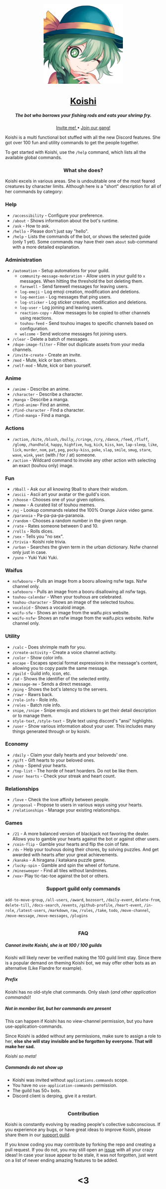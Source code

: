 <p align="center">
    <img
        width="256px" height="256px" align="center" alt="Koishi"
        src="https://raw.githubusercontent.com/HuyaneMatsu/Koishi/master/koishi/library/koishi_avatar_0000_by_ashy.png"
    />
</p>

<h1 align="center">
    <b><a href="https://github.com/HuyaneMatsu/koishi">Koishi</a></b>
</h1>

<h5 align="center">
    The bot who borrows your fishing rods and eats your shrimp fry.
</h5>

<p align="center">
    <a href="https://discord.com/oauth2/authorize?client_id=486565096164687885&scope=bot%20applications.commands">
        Invite me!
    </a>
    •
    <a href="https://discord.gg/3cH2r5d">
        Join our gang!
    </a>
</p>

Koishi is a multi functional bot stuffed with all the new Discord features.
She got over 100 fun and utility commands to get the people together.

To get started with Koishi, use the `/help` command, which lists all the available global commands.

<h3 align="center">
    What she does?
</h3>

Koishi excels in various areas. She is undoubtable one of the most feared creatures by character limits.
Although here is a "short" description for all of her commands by category:

### Help

- `/accessibility` - Configure your preference.
- `/about` - Shows information about the bot's runtime.
- `/ask` - How to ask.
- `/hello` - Please don't just say "hello".
- `/help` - Lists the commands of the bot, or shows the selected guide (only 1 yet).
    Some commands may have their own `about` sub-command with a more detailed explanation.

### Administration

- `/automation` - Setup automations for your guild.
    - `community-message-moderation` - Allow users in your guild to `x` messages.
        When hitting the threshold the bot deleting them.
    - `farewell` - Send farewell messages for leaving users.
    - `log-emoji` - Log emoji creation, modification and deletions.
    - `log-mention` - Log messages that ping users.
    - `log-sticker` - Log sticker creation, modification and deletions.
    - `log-user` - Log joining and leaving users.
    - `reaction-copy` - Allow messages to be copied to other channels using reactions.
    - `touhou-feed` - Send touhou images to specific channels based on configuration.
    - `welcome` - Send welcome messages fot joining users.
- `/clear` - Delete a batch of messages.
- `/dupe-image-filter` - Filter out duplicate assets from your media channels.
- `/invite-create` - Create an invite.
- `/mod` - Mute, kick or ban others.
- `/self-mod` - Mute, kick or ban yourself.

### Anime

- `/anime` - Describe an anime.
- `/character` - Describe a character.
- `/manga` - Describe a manga.
- `/find-anime`- Find an anime.
- `/find-character` - Find a character.
- `/find-manga` - Find a manga.

### Actions

- `/action`, `/bite`, `/blush`, `/bully`, `/cringe`, `/cry`, `/dance`, `/feed`, `/fluff`, `/glomp`, `/handhold`,
    `happy`, `highfive`, `hug`, `kick`, `kiss`, `kon`, `lap-sleep`, `like`, `lick`, `murder`, `nom`, `pat`, `peg`,
    `pocky-kiss`, `poke`, `slap`, `smile`, `smug`, `stare`, `wave`, `wink`, `yeet` (with / for / at) someone.
- `/action` - Wildcard command to invoke any other action with selecting an exact (touhou only) image.

### Fun

- `/9ball` - Ask our all knowing 9ball to share their wisdom.
- `/ascii` - Ascii art your avatar or the guild's icon.
- `/choose` - Chooses one of your given options.
- `/memme` - A curated list of touhou memes.
- `/oj` - Lookup commands related the 100% Orange Juice video game.
- `/paranoia` - Pa-pa-pa-pa-paranoia.
- `/random` - Chooses a random number in the given range.
- `/rate` - Rates someone between 0 and 10.
- `/rolls` - Rolls dices.
- `/sex` - Tells you "no sex".
- `/trivia` - Koishi role trivia.
- `/urban` - Searches the given term in the urban dictionary. Nsfw channel only just in case.
- `/yuno` - Yuki Yuki Yuki.

### Waifus

- `nsfwbooru` - Pulls an image from a booru allowing nsfw tags. Nsfw channel only.
- `safebooru` - Pulls an image from a booru disallowing all nsfw tags.
- `touhou-calendar` - When your touhous are celebrated.
- `touhou-character` - Shows an image of the selected touhou.
- `vocaloid` - Shows a vocaloid image.
- `waifu-sfw` - Shows an image from the waifu.pics website.
- `waifu-nsfw`- Shows an nsfw image from the waifu.pics website. Nsfw channel only.

### Utility

- `/calc` - Does shrimple math for you.
- `/create-activity` - Create a voice channel activity.
- `/color` - Show color info.
- `escape` - Escapes special format expressions in the message's content, allowing you to copy paste the same message.
- `/guild` - Guild info, icon, etc.
- `/id` - Shows the identifier of the selected entity.
- `/message-me` - Sends a direct message.
- `/ping` - Shows the bot's latency to the servers.
- `/rawr` - Rawrs back.
- `/role-info` - Role info.
- `/roles` - Batch role info.
- `snipe`, `/snipe` - Snipe emojis and stickers to get their detail description or to manage them.
- `style-text`, `/style-text` - Style text using discord's "ansi" highlights.
- `/user` - Show various information about your user. This includes many things generated through or by koishi.

### Economy

- `/daily` - Claim your daily hearts and your beloveds' one.
- `/gift` - Gift hearts to your beloved ones.
- `/shop` - Spend your hearts.
- `/top-list` - The horde of heart hoarders. Do not be like them.
- `/user hearts` - Check your streak and heart count.

### Relationships

- `/love` - Check the love affinity between people.
- `/proposal` - Propose to users in various ways using your hearts.
- `/relationships` - Manage your existing relationships.

### Games

- `/21` - A more balanced version of blackjack not favoring the dealer.
    Allows you to gamble your hearts against the bot or against other users.
- `/coin-flip` - Gamble your hearts and flip the coin of fate.
- `/ds` - Help your touhous doing their chores, by solving puzzles.
    And get awarded with hearts after your great achievements.
- `/kanako` - A hiragana / katakana puzzle game.
- `/lucky-spin` - Gamble and spin the wheel of fortune.
- `/minesweeper` - Find all tiles without landmines.
- `/xox`- Play tic-tac-toe against the bot or others.

<h3 align="center">
    Support guild only commands
</h3>

`add-to-move-group`, `/all-users`, `/award`, `bozosort`, `/daily-event`, `delete-from`, `delete-till`, `/docs-search`,
`/events`, `/github-profile`, `/heart-event`, `/in-role`, `/latest-users`, `/markdown`, `raw`, `/rules`, `/take`,
`todo`, `/move-channel`, `/move-message`, `/move-messages`, `/plugins` 

<h1></h1>

<h3 align="center">
    FAQ
</h3>

##### Cannot invite Koishi, she is at 100 / 100 guilds

Koishi will likely never be verified making the 100 guild limit stay.
Since there is a popular demand on theming Koishi bot, we may offer other bots as an alternative
(Like Flandre for example).

##### Prefix

Koishi has no old-style chat commands. Only slash (*and other application commands*)!

##### Not in member list, but her commands are present

This can happen if Koishi has no view-channel permission, but you have use-application-commands.

Since Koishi is added without any permissions, make sure to assign a role to her, **else she will stay invisible and
be forgotten by everyone. That will make her sad.**

*Koishi so meta!*

##### Commands do not show up

- Koishi was invited without `applications.commands` scope.
- You have no `use-application-commands` permission.
- The guild has 50+ bots.
- Discord client is derping, give it a restart.

<h1></h1>

<h3 align="center">
    Contribution
</h3>

Koishi is constantly evolving by reading people's collective subconscious.
If you experience any bugs, or have great ideas to improve Koishi, please share them in our
[support guild](https://discord.gg/3cH2r5d). 

If you know coding you may contribute by forking the repo and creating a pull request.
If you do not, you may still open an [issue](https://github.com/HuyaneMatsu/Koishi/issues) with all your crazy ideas!
In case your issue appear to be stale, it was not forgotten,
just went on a list of never ending amazing features to be added. 

<h1 align="center">
    <3
</h1>
